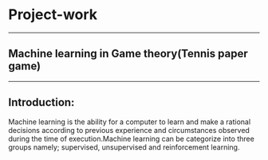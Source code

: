 # Project-work
---
## Machine learning in Game theory(Tennis paper game)
---
Introduction:
---
Machine learning is the ability for a computer to learn and make a rational decisions according to previous experience and circumstances observed during the time of execution.Machine learning can be categorize into three groups namely; supervised, unsupervised and reinforcement learning.
